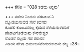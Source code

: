 +++
title = "028 ತಡೆದು ನಿನ್ದನು"

+++
ತಡೆದು ನಿಂದನು ಪರಬಲವ ನಿ  
ಮ್ಮೊಡೆಯನಾವೆಡೆ ಸೇನೆ ಕದನವ  
ಕೊಡಲಿ ಕೊಂಬವನಲ್ಲ ಕೈದುವ ಸೆಳೆಯೆನುಳಿದರಿಗೆ  
ಪೊಡವಿಗೊಡೆಯನು ಕೌರವೇಶ್ವರ  
ನೊಡನೆ ಸಲ್ಲದು ಗಡ ಶರಾಸನ  
ವಿಡಿಯ ಹೇಳಾ ಧರ್ಮಜನನೆಂದುರುಬಿದನು ಶಲ್ಯ     ॥28॥
